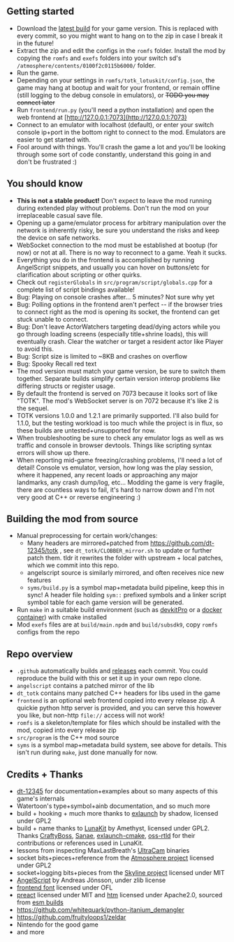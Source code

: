 ## Getting started
- Download the [latest build](https://github.com/aquacluck/totk-lotuskit/releases) for your game version. This is replaced with every commit, so you might want to hang on to the zip in case I break it in the future!
- Extract the zip and edit the configs in the `romfs` folder. Install the mod by copying the `romfs` and `exefs` folders into your switch sd's `/atmosphere/contents/0100f2c0115b6000/` folder.
- Run the game.
- Depending on your settings in `romfs/totk_lotuskit/config.json`, the game may hang at bootup and wait for your frontend, or remain offline (still logging to the debug console in emulators), or ~~TODO you may connect later~~
- Run `frontend/run.py` (you'll need a python installation) and open the web frontend at [http://127.0.0.1:7073](http://127.0.0.1:7073)
- Connect to an emulator with localhost (default), or enter your switch console ip+port in the bottom right to connect to the mod. Emulators are easier to get started with.
- Fool around with things. You'll crash the game a lot and you'll be looking through some sort of code constantly, understand this going in and don't be frustrated :)

## You should know
- **This is not a stable product!** Don't expect to leave the mod running during extended play without problems. Don't run the mod on your irreplaceable casual save file.
- Opening up a game/emulator process for arbitrary manipulation over the network is inherently risky, be sure you understand the risks and keep the device on safe networks.
- WebSocket connection to the mod must be established at bootup (for now) or not at all. There is no way to reconnect to a game. Yeah it sucks.
- Everything you do in the frontend is accomplished by running AngelScript snippets, and usually you can hover on buttons/etc for clarification about scripting or other quirks.
- Check out `registerGlobals` in `src/program/script/globals.cpp` for a complete list of script bindings available!
- Bug: Playing on console crashes after... 5 minutes? Not sure why yet
- Bug: Polling options in the frontend aren't perfect -- if the browser tries to connect right as the mod is opening its socket, the frontend can get stuck unable to connect.
- Bug: Don't leave ActorWatchers targeting dead/dying actors while you go through loading screens (especially title+shrine loads), this will eventually crash. Clear the watcher or target a resident actor like Player to avoid this.
- Bug: Script size is limited to ~8KB and crashes on overflow
- Bug: Spooky Recall red text
- The mod version must match your game version, be sure to switch them together. Separate builds simplify certain version interop problems like differing structs or register usage.
- By default the frontend is served on 7073 because it looks sort of like "TOTK". The mod's WebSocket server is on 7072 because it's like 2 is the sequel.
- TOTK versions 1.0.0 and 1.2.1 are primarily supported. I'll also build for 1.1.0, but the testing workload is too much while the project is in flux, so these builds are untested+unsupported for now.
- When troubleshooting be sure to check any emulator logs as well as ws traffic and console in browser devtools. Things like scripting syntax errors will show up there.
- When reporting mid-game freezing/crashing problems, I'll need a lot of detail! Console vs emulator, version, how long was the play session, where it happened, any recent loads or approaching any major landmarks, any crash dump/log, etc... Modding the game is very fragile, there are countless ways to fail, it's hard to narrow down and I'm not very good at C++ or reverse engineering :)

## Building the mod from source
- Manual preprocessing for certain work/changes:
    - Many headers are mirrored+patched from https://github.com/dt-12345/totk , see `dt_totk/CLOBBER_mirror.sh` to update or further patch them. tldr it rewrites the folder with upstream + local patches, which we commit into this repo.
    - angelscript source is similarly mirrored, and often receives nice new features
    - `syms/build.py` is a symbol map+metadata build pipeline, keep this in sync! A header file holding `sym::` prefixed symbols and a linker script symbol table for each game version will be generated.
- Run `make` in a suitable build environment (such as [devkitPro](https://devkitpro.org/wiki/Getting_Started) or a [docker container](https://hub.docker.com/r/pixelkiri/devkitpro-alpine-switch/)) with cmake installed
- Mod `exefs` files are at `build/main.npdm` and `build/subsdk9`, copy `romfs` configs from the repo

## Repo overview
- `.github` automatically builds and [releases](https://github.com/aquacluck/totk-lotuskit/releases) each commit. You could reproduce the build with this or set it up in your own repo clone.
- `angelscript` contains a patched mirror of the lib
- `dt_totk` contains many patched C++ headers for libs used in the game
- `frontend` is an optional web frontend copied into every release zip. A quickie python http server is provided, and you can serve this however you like, but non-http `file://` access will not work!
- `romfs` is a skeleton/template for files which should be installed with the mod, copied into every release zip
- `src/program` is the C++ mod source
- `syms` is a symbol map+metadata build system, see above for details. This isn't run during `make`, just done manually for now.

## Credits + Thanks
- [dt-12345](https://github.com/dt-12345/) for documentation+examples about so many aspects of this game's internals
- Watertoon's type+symbol+ainb documentation, and so much more
- build + hooking + much more thanks to [exlaunch](https://github.com/shadowninja108/exlaunch) by shadow, licensed under GPL2
- build + name thanks to [LunaKit](https://github.com/Amethyst-szs/smo-lunakit) by Amethyst, licensed under GPL2. Thanks [CraftyBoss](https://github.com/CraftyBoss), [Sanae](https://github.com/Sanae6), [exlaunch-cmake](https://github.com/EngineLessCC/exlaunch-cmake/), [oss-rtld](https://github.com/Thog/oss-rtld) for their contributions or references used in LunaKit.
- lessons from inspecting MaxLastBreath's [UltraCam](https://github.com/MaxLastBreath/TOTK-mods/) binaries
- socket bits+pieces+reference from the [Atmosphere project](https://github.com/Atmosphere-NX/Atmosphere) licensed under GPL2
- socket+logging bits+pieces from the [Skyline project](https://github.com/skyline-dev/skyline) licensed under MIT
- [AngelScript](https://www.angelcode.com/angelscript/) by Andreas Jönsson, under zlib license
- [frontend font](https://github.com/adobe-fonts/source-code-pro) licensed under OFL
- [preact](https://github.com/preactjs/preact) licensed under MIT and [htm](https://github.com/developit/htm) licensed under Apache2.0, sourced from [esm builds](https://esm.sh)
- https://github.com/whitequark/python-itanium_demangler
- https://github.com/fruityloops1/zeldar
- Nintendo for the good game
- and more


